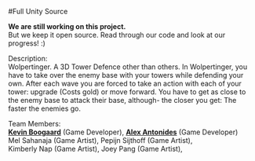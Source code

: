 #Full Unity Source

<b> We are still working on this project. </b><br>
But we keep it open source. Read through our code and look at our progress! :) 
<br>

Description: <br>
Wolpertinger. A 3D Tower Defence other than others. In Wolpertinger, you have to take over the enemy base with your towers while defending your own. After each wave you are forced to take an action with each of your tower: upgrade (Costs gold) or move forward. 
You have to get as close to the enemy base to attack their base, although- the closer you get: The faster the enemies go.

Team Members: <br>
<a href="http://www.KevinBoogaard.com/"><b>Kevin Boogaard</b></a> (Game Developer), <a href="http://www.Alex-Antonides.com/"><b>Alex Antonides</b></a> (Game Developer) <br>
Mel Sahanaja (Game Artist), Pepijn Sijthoff (Game Artist), <br>
Kimberly Nap (Game Artist), Joey Pang (Game Artist),
